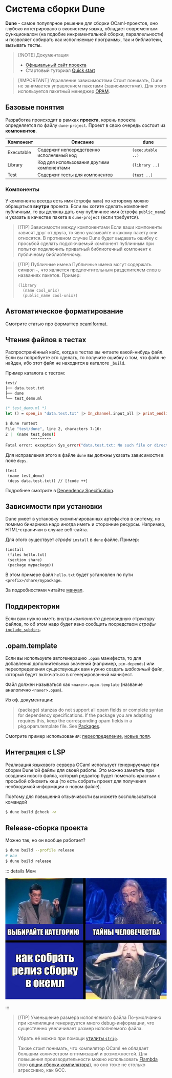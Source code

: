 # Система сборки Dune

**Dune** - самое популярное решение для сборки OCaml-проектов, оно глубоко интегрировано в экосистему языка, обладает современным функционалом (на подобие инкрементальной сборки, параллельности) и позволяет собирать как исполняемые программы, так и библиотеки, вызывать тесты.

> [!NOTE] Документация
>
> - [Официальный сайт проекта](https://dune.build)
> - Стартовый туториал [Quick start](https://dune.readthedocs.io/en/stable/quick-start.html)

> [!IMPORTANT] Управление зависимостями
> Стоит понимать, Dune не занимается управлением пакетами (зависимостями).
> Для этого используется пакетный менеджер [OPAM](./opam.md).

## Базовые понятия

Разработка происходит в рамках **проекта**, корень проекта определяется по файлу `dune-project`. Проект в свою очередь состоит из **компонентов**.

| Компонент  | Описание                                   | dune              |
| ---------- | ------------------------------------------ | ----------------- |
| Executable | Содержит непосредственно исполняемый код   | `(executable ..)` |
| Library    | Код для использования другими компонентами | `(library ..)`    |
| Test       | Содержит тесты для компонентов             | `(test ..)`       |

### Компоненты

У компонента всегда есть имя (строфа `name`) по которому можно обращаться **внутри** проекта.
Если вы хотите сделать компонент публичным, то вы должны дать ему публичное имя (строфа `public_name`) и указать в качестве пакета в `dune-project` (если требуется).

> [!TIP] Зависимости между компонентами
> Если ваши компоненты зависят друг от друга, то явно указывайте к какому пакету они относятся.
> В противном случае Dune будет выдавать ошибку с просьбой сделать подключаемый компонент публичным
> при попытки подключить приватный библиотечный компонент к публичному библиотечному.

> [!TIP] Публичные имена
> Публичные имена могут содержать символ `-`, что является предпочтительным разделителем слов в названиях пакетов. Пример:
>
> ```dune
> (library
>   (name cool_unix)
>   (public_name cool-unix))
> ```

## Автоматическое форматирование

Смотрите статью про форматтер [ocamlformat](./ocamlformat.md).

## Чтения файлов в тестах

Распространённый кейс, когда в тестах вы читаете какой-нибудь файл. Если вы попробуете это сделать, то получите ошибку о том, что файл не найден, ибо этот файл не находится в каталоге `_build`.

Пример каталога с тестом:

```
test/
├── data.test.txt
├── dune
└── test_demo.ml
```

```ocaml
(* test_demo.ml *)
let () = open_in "data.test.txt" |> In_channel.input_all |> print_endline
```

```sh
$ dune runtest
File "test/dune", line 2, characters 7-16:
2 |  (name test_demo))
           ^^^^^^^^^
Fatal error: exception Sys_error("data.test.txt: No such file or directory") # [!code focus]
```

Для исправления этого в файле `dune` вы должны указать зависимости в поле `deps`.

```dune
(test
 (name test_demo)
 (deps data.test.txt)) // [!code ++]
```

Подробнее смотрите в [Dependency Specification](https://dune.readthedocs.io/en/stable/concepts/dependency-spec.html).

## Зависимости при установки

Dune умеет в установку скомпилированных артефактов в систему, но помимо бинарника надо иногда иметь и сторонние ресурсы. Например, HTML-странички в случае веб-сайта.

Для этого существует _строфа_ `install` в `dune` файле. Пример:

```dune
(install
 (files hello.txt)
 (section share)
 (package mypackage))
```

В этом примере файл `hello.txt` будет установлен по пути `<prefix>/share/mypackage`.

За подробностями читайте [мануал](https://dune.readthedocs.io/en/stable/reference/dune/install.html).

## Поддиректории

Если вам нужно иметь внутри _компонента_ древовидную структуру файлов, то об этом надо будет явно сообщить
посредством _строфы_ [`include_subdirs`](https://dune.readthedocs.io/en/latest/reference/dune/include_subdirs.html).

## .opam.template

Если вы используете автогенерацию `.opam` манифеста, то для добавления дополнительных значений (например, `pin-depends`) или переопределения существующих вам нужно создать _шаблонный_ файл, который будет включаться в сгенерированный манифест.

Файл должен называться как `<пакет>.opam.template` (название аналогично `<пакет>.opam`).

Из оф. документации:

> (package) stanzas do not support all opam fields or complete syntax for dependency specifications. If the package you are adapting requires this, keep the corresponding opam fields in a pkg.opam.template file. See [Packages](https://dune.readthedocs.io/en/stable/reference/packages.html).

Смотрите пример использования: [переопределение](https://github.com/mattjbray/ocaml-decoders/blob/master/decoders-msgpck.opam.template), [новые поля](https://github.com/dx3mod/repostbot/blob/master/repostbot.opam.template).

## Интеграция с LSP

Реализация языкового сервера OCaml использует генерируемые при сборки Dune'ой файлы для своей работы.
Это можно заметить при создания нового файла, который редактор будет помечать красным с просьбой обновить кеш (то есть собрать проект для получения необходимой информации о новом файле).

Поэтому для повышения отзывчивости вы можете воспользоваться командой

```sh
$ dune build @check -w
```

## Release-сборка проекта

Можно так, но он вообще работает?

```sh
$ dune build --profile release
# или
$ dune build release
```

::: details Мем

![](../public/memes/how-to-build-release.png)

:::

> [!TIP] Уменьшение размера исполняемого файла
> По-умолчанию при компиляции генерируется много debug-информации, 
> что существенно увеличивает размер исполняемого файла. 
> 
> Убрать её можно при помощи [утилиты `strip`](http://www.linuxlib.ru/manpages/STRIP.1.shtml).
> 
> Также стоит понимать, что компилятор OCaml не обладает большим количеством оптимизаций 
> и возможностей. Для повышения производительности можно использовать [Flambda](https://ocaml.org/manual/5.2/flambda.html) 
> (про [опции сборки компилятора](./ocaml.md#опции-конфигурации)), 
> но оно тоже не столько агрессивно, как GCC.
